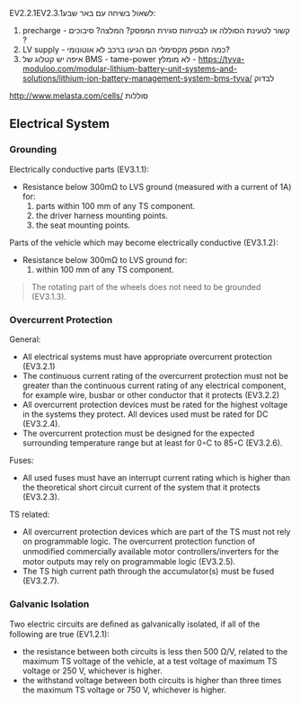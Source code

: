 EV2.2.1EV2.3.1לשאול בשיחה עם באר שבע:
1. precharge - קשור לטעינת הסוללה או לבטיחות סגירת המפסק? המלצה? סיבוכים ?
2. LV supply - כמה הספק מקסימלי הם הגיעו ברכב לא אוטונומי? 
3. איפה יש קטלוג של BMS - tame-power לא מומלץ - https://tyva-moduloo.com/modular-lithium-battery-unit-systems-and-solutions/lithium-ion-battery-management-system-bms-tyva/ לבדוק

http://www.melasta.com/cells/ סוללות

## Electrical System
### Grounding
Electrically conductive parts (EV3.1.1):
- Resistance below 300mΩ to LVS ground (measured with a current of 1A) for:
    1. parts within 100 mm of any TS component.
    2. the driver harness mounting points.
    3. the seat mounting points.

Parts of the vehicle which may become electrically conductive (EV3.1.2):
- Resistance below 300mΩ to LVS ground for:
    1. within 100 mm of any TS component.
>  The rotating part of the wheels does not need to be grounded (EV3.1.3).

### Overcurrent Protection
General:
- All electrical systems must have appropriate overcurrent protection (EV3.2.1)
- The continuous current rating of the overcurrent protection must not be greater than the
continuous current rating of any electrical component, for example wire, busbar or other
conductor that it protects (EV3.2.2)
- All overcurrent protection devices must be rated for the highest voltage in the systems they
protect. All devices used must be rated for DC (EV3.2.4).
- The overcurrent protection must be designed for the expected surrounding temperature range
but at least for 0◦C to 85◦C (EV3.2.6).

Fuses:
- All used fuses must have an interrupt current rating which is higher than the theoretical short
circuit current of the system that it protects (EV3.2.3).

TS related:
- All overcurrent protection devices which are part of the TS must not rely on programmable
logic. The overcurrent protection function of unmodiﬁed commercially available motor
controllers/inverters for the motor outputs may rely on programmable logic (EV3.2.5).
- The TS high current path through the accumulator(s) must be fused (EV3.2.7).

### Galvanic Isolation
Two electric circuits are deﬁned as galvanically isolated, if all of the
following are true (EV1.2.1):
- the resistance between both circuits is less then 500 Ω/V, related to the maximum TS voltage
of the vehicle, at a test voltage of maximum TS voltage or 250 V, whichever is higher.
- the withstand voltage between both circuits is higher than three times the maximum
TS voltage or 750 V, whichever is higher.

